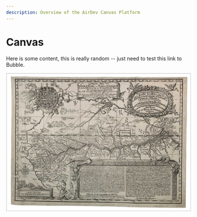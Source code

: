 ```yaml
---
description: Overview of the AirDev Canvas Platform
---
```


# Canvas

Here is some content, this is really random -- just need to test this link to Bubble.

![](../.gitbook/assets/mapa-amazonas.jpg)

